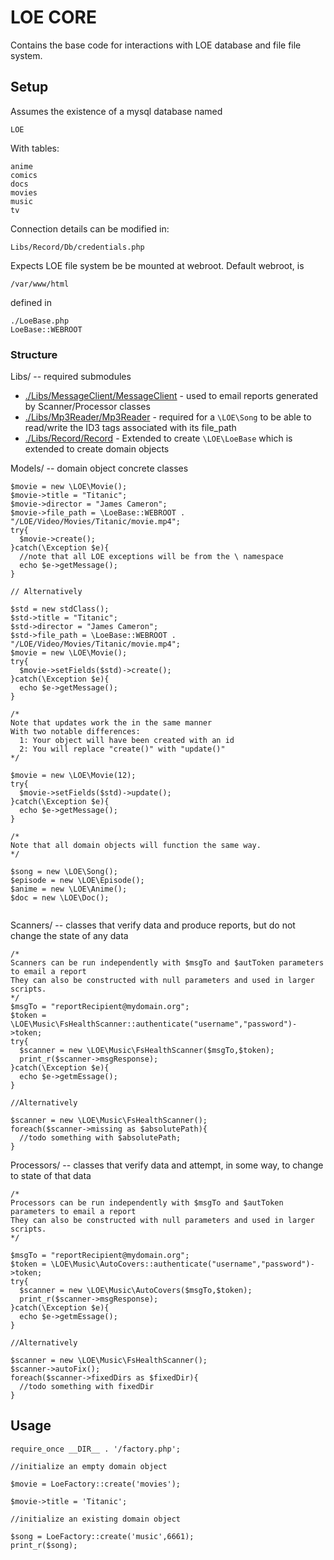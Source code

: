 # LOE CORE

Contains the base code for interactions with LOE database and file file system.

## Setup

Assumes the existence of a mysql database named

```
LOE
```

With tables:

```
anime
comics
docs
movies
music
tv
```

Connection details can be modified in:

```
Libs/Record/Db/credentials.php
```

Expects LOE file system be be mounted at webroot.
Default webroot, is

```
/var/www/html
```

defined in

```
./LoeBase.php
LoeBase::WEBROOT
```

### Structure

Libs/ -- required submodules

 * [./Libs/MessageClient/MessageClient](https://github.com/outlawdesigns-io/MessageClient) - used to email reports generated by Scanner/Processor classes
 * [./Libs/Mp3Reader/Mp3Reader](https://github.com/outlawdesigns-io/Mp3Reader) -   required for a ```\LOE\Song``` to be able to read/write the ID3 tags associated with its file_path
 * [./Libs/Record/Record](https://github.com/outlawdesigns-io/Record) - Extended to create ```\LOE\LoeBase``` which is extended to create domain objects

Models/ -- domain object concrete classes

```
$movie = new \LOE\Movie();
$movie->title = "Titanic";
$movie->director = "James Cameron";
$movie->file_path = \LoeBase::WEBROOT . "/LOE/Video/Movies/Titanic/movie.mp4";
try{
  $movie->create();
}catch(\Exception $e){
  //note that all LOE exceptions will be from the \ namespace
  echo $e->getMessage();
}

// Alternatively

$std = new stdClass();
$std->title = "Titanic";
$std->director = "James Cameron";
$std->file_path = \LoeBase::WEBROOT . "/LOE/Video/Movies/Titanic/movie.mp4";
$movie = new \LOE\Movie();
try{
  $movie->setFields($std)->create();
}catch(\Exception $e){
  echo $e->getMessage();
}

/*
Note that updates work the in the same manner
With two notable differences:
  1: Your object will have been created with an id
  2: You will replace "create()" with "update()"
*/

$movie = new \LOE\Movie(12);
try{
  $movie->setFields($std)->update();
}catch(\Exception $e){
  echo $e->getMessage();
}

/*
Note that all domain objects will function the same way.
*/

$song = new \LOE\Song();
$episode = new \LOE\Episode();
$anime = new \LOE\Anime();
$doc = new \LOE\Doc();


```

Scanners/ -- classes that verify data and produce reports, but do not change the state of any data

```
/*
Scanners can be run independently with $msgTo and $autToken parameters to email a report
They can also be constructed with null parameters and used in larger scripts.
*/
$msgTo = "reportRecipient@mydomain.org";
$token = \LOE\Music\FsHealthScanner::authenticate("username","password")->token;
try{
  $scanner = new \LOE\Music\FsHealthScanner($msgTo,$token);
  print_r($scanner->msgResponse);
}catch(\Exception $e){
  echo $e->getmEssage();
}

//Alternatively

$scanner = new \LOE\Music\FsHealthScanner();
foreach($scanner->missing as $absolutePath){
  //todo something with $absolutePath;
}
```

Processors/ -- classes that verify data and attempt, in some way, to change to state of that data

```
/*
Processors can be run independently with $msgTo and $autToken parameters to email a report
They can also be constructed with null parameters and used in larger scripts.
*/

$msgTo = "reportRecipient@mydomain.org";
$token = \LOE\Music\AutoCovers::authenticate("username","password")->token;
try{
  $scanner = new \LOE\Music\AutoCovers($msgTo,$token);
  print_r($scanner->msgResponse);
}catch(\Exception $e){
  echo $e->getmEssage();
}

//Alternatively

$scanner = new \LOE\Music\FsHealthScanner();
$scanner->autoFix();
foreach($scanner->fixedDirs as $fixedDir){
  //todo something with fixedDir
}

```



## Usage

```
require_once __DIR__ . '/factory.php';

//initialize an empty domain object

$movie = LoeFactory::create('movies');

$movie->title = 'Titanic';

//initialize an existing domain object

$song = LoeFactory::create('music',6661);
print_r($song);

```
